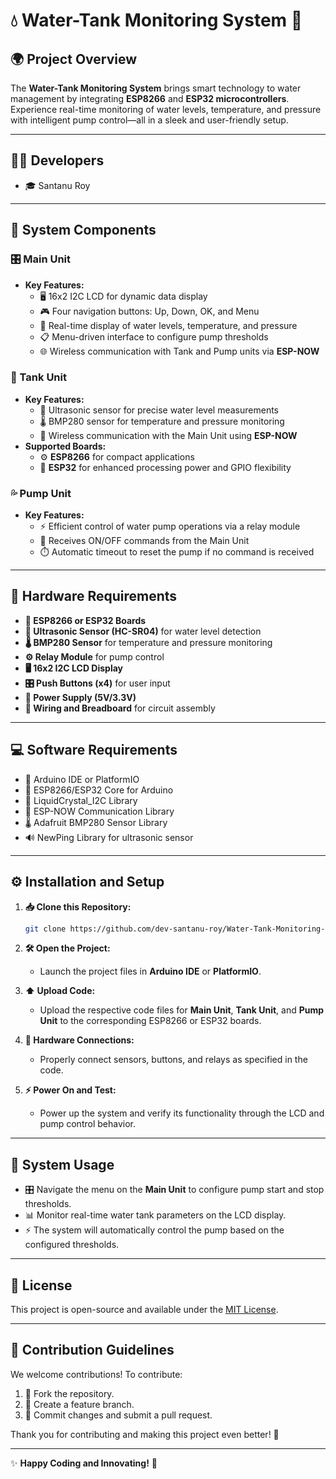# 💧 **Water-Tank Monitoring System** 🚀

## **🌍 Project Overview**

The **Water-Tank Monitoring System** brings smart technology to water management by integrating **ESP8266** and **ESP32 microcontrollers**. Experience real-time monitoring of water levels, temperature, and pressure with intelligent pump control—all in a sleek and user-friendly setup.

---

## **👨‍💻 Developers**
- 🎓 Santanu Roy

---

## **🔧 System Components**

### **🎛️ Main Unit**
- **Key Features:**
  - 🖥️ 16x2 I2C LCD for dynamic data display
  - 🎮 Four navigation buttons: Up, Down, OK, and Menu
  - 📡 Real-time display of water levels, temperature, and pressure
  - 📋 Menu-driven interface to configure pump thresholds
  - 🌐 Wireless communication with Tank and Pump units via **ESP-NOW**

### **🌊 Tank Unit**
- **Key Features:**
  - 📏 Ultrasonic sensor for precise water level measurements
  - 🌡️ BMP280 sensor for temperature and pressure monitoring
  - 🔄 Wireless communication with the Main Unit using **ESP-NOW**
- **Supported Boards:**
  - ⚙️ **ESP8266** for compact applications
  - 💪 **ESP32** for enhanced processing power and GPIO flexibility

### **💦 Pump Unit**
- **Key Features:**
  - ⚡ Efficient control of water pump operations via a relay module
  - 📨 Receives ON/OFF commands from the Main Unit
  - ⏱️ Automatic timeout to reset the pump if no command is received

---

## **🧰 Hardware Requirements**

- **🔩 ESP8266 or ESP32 Boards**
- **📡 Ultrasonic Sensor (HC-SR04)** for water level detection
- **🌡️ BMP280 Sensor** for temperature and pressure monitoring
- **⚙️ Relay Module** for pump control
- **🖥️ 16x2 I2C LCD Display**
- **🎛️ Push Buttons (x4)** for user input
- **🔋 Power Supply (5V/3.3V)**
- **🔗 Wiring and Breadboard** for circuit assembly

---

## **💻 Software Requirements**

- 🚀 Arduino IDE or PlatformIO
- 📡 ESP8266/ESP32 Core for Arduino
- 📜 LiquidCrystal_I2C Library
- 📶 ESP-NOW Communication Library
- 🌡️ Adafruit BMP280 Sensor Library
- 🔊 NewPing Library for ultrasonic sensor

---

## **⚙️ Installation and Setup**

1. **📥 Clone this Repository:**
   ```bash
   git clone https://github.com/dev-santanu-roy/Water-Tank-Monitoring-System.git
   ```

2. **🛠️ Open the Project:**
   - Launch the project files in **Arduino IDE** or **PlatformIO**.

3. **⬆️ Upload Code:**
   - Upload the respective code files for **Main Unit**, **Tank Unit**, and **Pump Unit** to the corresponding ESP8266 or ESP32 boards.

4. **🔗 Hardware Connections:**
   - Properly connect sensors, buttons, and relays as specified in the code.

5. **⚡ Power On and Test:**
   - Power up the system and verify its functionality through the LCD and pump control behavior.

---

## **🚀 System Usage**

- 🎛️ Navigate the menu on the **Main Unit** to configure pump start and stop thresholds.
- 📊 Monitor real-time water tank parameters on the LCD display.
- ⚡ The system will automatically control the pump based on the configured thresholds.

---

## **📜 License**

This project is open-source and available under the [MIT License](LICENSE).

---

## **🤝 Contribution Guidelines**

We welcome contributions! To contribute:
1. 🍴 Fork the repository.
2. 🌿 Create a feature branch.
3. 💾 Commit changes and submit a pull request.

Thank you for contributing and making this project even better! 🎉

---

✨ **Happy Coding and Innovating!** 🚀
